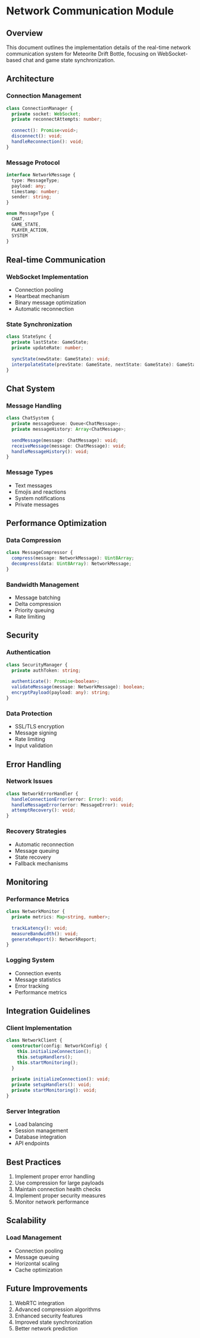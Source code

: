 # Network Communication Module

## Overview

This document outlines the implementation details of the real-time network communication system for Meteorite Drift Bottle, focusing on WebSocket-based chat and game state synchronization.

## Architecture

### Connection Management

```typescript
class ConnectionManager {
  private socket: WebSocket;
  private reconnectAttempts: number;
  
  connect(): Promise<void>;
  disconnect(): void;
  handleReconnection(): void;
}
```

### Message Protocol

```typescript
interface NetworkMessage {
  type: MessageType;
  payload: any;
  timestamp: number;
  sender: string;
}

enum MessageType {
  CHAT,
  GAME_STATE,
  PLAYER_ACTION,
  SYSTEM
}
```

## Real-time Communication

### WebSocket Implementation

- Connection pooling
- Heartbeat mechanism
- Binary message optimization
- Automatic reconnection

### State Synchronization

```typescript
class StateSync {
  private lastState: GameState;
  private updateRate: number;
  
  syncState(newState: GameState): void;
  interpolateState(prevState: GameState, nextState: GameState): GameState;
}
```

## Chat System

### Message Handling

```typescript
class ChatSystem {
  private messageQueue: Queue<ChatMessage>;
  private messageHistory: Array<ChatMessage>;
  
  sendMessage(message: ChatMessage): void;
  receiveMessage(message: ChatMessage): void;
  handleMessageHistory(): void;
}
```

### Message Types

- Text messages
- Emojis and reactions
- System notifications
- Private messages

## Performance Optimization

### Data Compression

```typescript
class MessageCompressor {
  compress(message: NetworkMessage): Uint8Array;
  decompress(data: Uint8Array): NetworkMessage;
}
```

### Bandwidth Management

- Message batching
- Delta compression
- Priority queuing
- Rate limiting

## Security

### Authentication

```typescript
class SecurityManager {
  private authToken: string;
  
  authenticate(): Promise<boolean>;
  validateMessage(message: NetworkMessage): boolean;
  encryptPayload(payload: any): string;
}
```

### Data Protection

- SSL/TLS encryption
- Message signing
- Rate limiting
- Input validation

## Error Handling

### Network Issues

```typescript
class NetworkErrorHandler {
  handleConnectionError(error: Error): void;
  handleMessageError(error: MessageError): void;
  attemptRecovery(): void;
}
```

### Recovery Strategies

- Automatic reconnection
- Message queuing
- State recovery
- Fallback mechanisms

## Monitoring

### Performance Metrics

```typescript
class NetworkMonitor {
  private metrics: Map<string, number>;
  
  trackLatency(): void;
  measureBandwidth(): void;
  generateReport(): NetworkReport;
}
```

### Logging System

- Connection events
- Message statistics
- Error tracking
- Performance metrics

## Integration Guidelines

### Client Implementation

```typescript
class NetworkClient {
  constructor(config: NetworkConfig) {
    this.initializeConnection();
    this.setupHandlers();
    this.startMonitoring();
  }
  
  private initializeConnection(): void;
  private setupHandlers(): void;
  private startMonitoring(): void;
}
```

### Server Integration

- Load balancing
- Session management
- Database integration
- API endpoints

## Best Practices

1. Implement proper error handling
2. Use compression for large payloads
3. Maintain connection health checks
4. Implement proper security measures
5. Monitor network performance

## Scalability

### Load Management

- Connection pooling
- Message queuing
- Horizontal scaling
- Cache optimization

## Future Improvements

1. WebRTC integration
2. Advanced compression algorithms
3. Enhanced security features
4. Improved state synchronization
5. Better network prediction